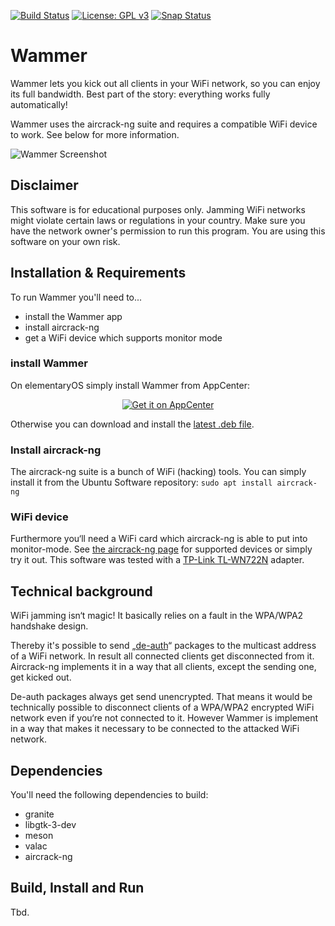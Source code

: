 [![Build Status](https://travis-ci.com/RonnyDo/Wammer.svg?branch=master)](https://travis-ci.com/RonnyDo/Wammer)
[![License: GPL v3](https://img.shields.io/badge/License-GPLv3-blue.svg)](https://www.gnu.org/licenses/gpl-3.0)
[![Snap Status](https://build.snapcraft.io/badge/ronnydo/wammer.svg)](https://build.snapcraft.io/user/ronnydo/wammer)


# Wammer

Wammer lets you kick out all clients in your WiFi network, so you can enjoy its full bandwidth. Best part of the story: everything works fully automatically!

Wammer uses the aircrack-ng suite and requires a compatible WiFi device to work. See below for more information.

![Wammer Screenshot](https://raw.github.com/ronnydo/wammer/master/data/screenshot_active.png)

## Disclaimer
This software is for educational purposes only. Jamming WiFi networks might violate certain laws or regulations in your country. Make sure you have the network owner's permission to run this program. You are using this software on your own risk.

## Installation & Requirements
To run Wammer you'll need to...

   * install the Wammer app 
   * install aircrack-ng
   * get a WiFi device which supports monitor mode

### install Wammer
On elementaryOS simply install Wammer from AppCenter:
<p align="center">
  <a href="https://appcenter.elementary.io/com.github.ronnydo.wammer">
    <img src="https://appcenter.elementary.io/badge.svg" alt="Get it on AppCenter">
  </a>
</p>

Otherwise you can download and install the [latest .deb file](https://www.github.com/ronnydo/wammer/releases/latest).

### Install aircrack-ng
The aircrack-ng suite is a bunch of WiFi (hacking) tools. You can simply install it from the Ubuntu Software repository:
    ```sudo apt install aircrack-ng```

### WiFi device
Furthermore you‘ll need a WiFi card which aircrack-ng is able to put into monitor-mode. See [the aircrack-ng page](https://www.aircrack-ng.org/doku.php?id=compatibility_drivers) for supported devices or simply try it out.
This software was tested with a [TP-Link TL-WN722N](https://www.amazon.de/TP-Link-TL-WN722N-High-Gain-Antenne-WLAN-Empfang-unterst%C3%BCtzt/dp/B002SZEOLG/ref=sr_1_5?ie=UTF8&qid=1524723875&sr=8-5&keywords=tp+link+wifi+adapter) adapter. 

## Technical background 
WiFi jamming isn‘t magic! It basically relies on a fault in the WPA/WPA2 handshake design. 

Thereby it's possible to send „[de-auth](https://en.wikipedia.org/wiki/Wi-Fi_deauthentication_attack)“ packages to the multicast address of a WiFi network. In result all connected clients get disconnected from it. Aircrack-ng implements it in a way that all clients, except the sending one, get kicked out.

De-auth packages always get send unencrypted. That means it would be technically possible to disconnect clients of a WPA/WPA2 encrypted WiFi network even if you‘re not connected to it. However Wammer is implement in a way that makes it necessary to be connected to the attacked WiFi network.

## Dependencies
You'll need the following dependencies to build:
* granite
* libgtk-3-dev
* meson
* valac
* aircrack-ng

## Build, Install and Run
Tbd.
